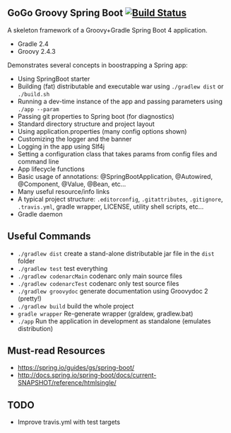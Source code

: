 ## GoGo Groovy Spring Boot [![Build Status](https://travis-ci.org/hexa1/gogo-groovy-spring-boot.svg)](https://travis-ci.org/hexa1/gogo-groovy-spring-boot)

A skeleton framework of a Groovy+Gradle Spring Boot 4 application.

- Gradle 2.4
- Groovy 2.4.3

Demonstrates several concepts in boostrapping a Spring app:

- Using SpringBoot starter
- Building (fat) distributable and executable war using `./gradlew dist` or `./build.sh`
- Running a dev-time instance of the app and passing parameters using `./app --param`
- Passing git properties to Spring boot (for diagnostics)
- Standard directory structure and project layout
- Using application.properties (many config options shown)
- Customizing the logger and the banner
- Logging in the app using Slf4j
- Setting a configuration class that takes params from config files and command line
- App lifecycle functions
- Basic usage of annotations: @SpringBootApplication, @Autowired, @Component, @Value, @Bean, etc...
- Many useful resource/info links
- A typical project structure: `.editorconfig`, `.gitattributes`, `.gitignore`, `.travis.yml`, gradle wrapper, LICENSE, utility shell scripts, etc...
- Gradle daemon

## Useful Commands

- `./gradlew dist` create a stand-alone distributable jar file in the `dist` folder
- `./gradlew test` test everything
- `./gradlew codenarcMain` codenarc only main source files
- `./gradlew codenarcTest` codenarc only test source files
- `./gradlew groovydoc` generate documentation using Groovydoc 2 (pretty!)
- `./gradlew build` build the whole project
- `gradle wrapper` Re-generate wrapper (graldew, gradlew.bat)
- `./app` Run the application in development as standalone (emulates distribution)

## Must-read Resources

- https://spring.io/guides/gs/spring-boot/
- http://docs.spring.io/spring-boot/docs/current-SNAPSHOT/reference/htmlsingle/

## TODO

- Improve travis.yml with test targets
